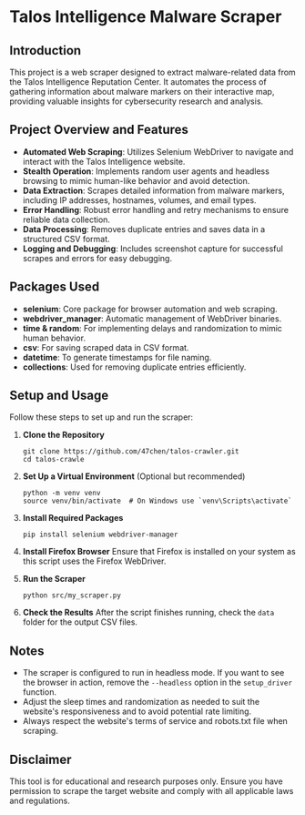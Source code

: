 # Talos Intelligence Malware Scraper

## Introduction
This project is a web scraper designed to extract malware-related data from the Talos Intelligence Reputation Center. It automates the process of gathering information about malware markers on their interactive map, providing valuable insights for cybersecurity research and analysis.

## Project Overview and Features

- **Automated Web Scraping**: Utilizes Selenium WebDriver to navigate and interact with the Talos Intelligence website.
- **Stealth Operation**: Implements random user agents and headless browsing to mimic human-like behavior and avoid detection.
- **Data Extraction**: Scrapes detailed information from malware markers, including IP addresses, hostnames, volumes, and email types.
- **Error Handling**: Robust error handling and retry mechanisms to ensure reliable data collection.
- **Data Processing**: Removes duplicate entries and saves data in a structured CSV format.
- **Logging and Debugging**: Includes screenshot capture for successful scrapes and errors for easy debugging.

## Packages Used

- **selenium**: Core package for browser automation and web scraping.
- **webdriver_manager**: Automatic management of WebDriver binaries.
- **time & random**: For implementing delays and randomization to mimic human behavior.
- **csv**: For saving scraped data in CSV format.
- **datetime**: To generate timestamps for file naming.
- **collections**: Used for removing duplicate entries efficiently.

## Setup and Usage

Follow these steps to set up and run the scraper:

1. **Clone the Repository**
   ```
   git clone https://github.com/47chen/talos-crawler.git
   cd talos-crawle
   ```

2. **Set Up a Virtual Environment** (Optional but recommended)
   ```
   python -m venv venv
   source venv/bin/activate  # On Windows use `venv\Scripts\activate`
   ```

3. **Install Required Packages**
   ```
   pip install selenium webdriver-manager
   ```

4. **Install Firefox Browser**
   Ensure that Firefox is installed on your system as this script uses the Firefox WebDriver.

5. **Run the Scraper**
   ```
   python src/my_scraper.py
   ```

6. **Check the Results**
   After the script finishes running, check the `data` folder for the output CSV files.

## Notes
- The scraper is configured to run in headless mode. If you want to see the browser in action, remove the `--headless` option in the `setup_driver` function.
- Adjust the sleep times and randomization as needed to suit the website's responsiveness and to avoid potential rate limiting.
- Always respect the website's terms of service and robots.txt file when scraping.

## Disclaimer
This tool is for educational and research purposes only. Ensure you have permission to scrape the target website and comply with all applicable laws and regulations.
